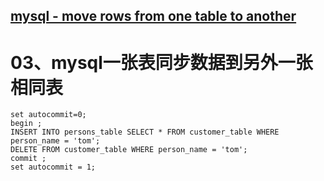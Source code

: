 ## [mysql - move rows from one table to another](https://stackoverflow.com/questions/19821736/mysql-move-rows-from-one-table-to-another)

# 03、mysql一张表同步数据到另外一张相同表

```mysql
set autocommit=0;
begin ;
INSERT INTO persons_table SELECT * FROM customer_table WHERE person_name = 'tom';
DELETE FROM customer_table WHERE person_name = 'tom';
commit ;
set autocommit = 1;
```
